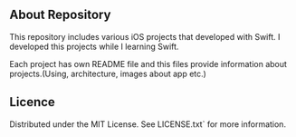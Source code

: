 ## About Repository 

This repository includes various iOS projects that developed with Swift. I developed this projects while I learning Swift. 

Each project has own README file and this files provide information about projects.(Using, architecture, images about app etc.)

## Licence 

Distributed under the MIT License. See LICENSE.txt` for more information.